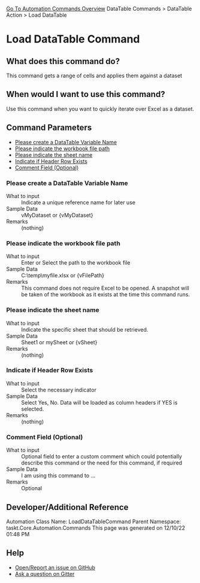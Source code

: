 <!--TITLE: Load DataTable Command -->
<!-- SUBTITLE: a command in the DataTable Commands group. -->
[Go To Automation Commands Overview](/automation-commands.md)
DataTable Commands &gt; DataTable Action &gt; Load DataTable


# Load DataTable Command


## What does this command do?
This command gets a range of cells and applies them against a dataset


## When would I want to use this command?
Use this command when you want to quickly iterate over Excel as a dataset.


## Command Parameters
- [Please create a DataTable Variable Name](#param_0)
- [Please indicate the workbook file path](#param_1)
- [Please indicate the sheet name](#param_2)
- [Indicate if Header Row Exists](#param_3)
- [Comment Field (Optional)](#param_4)


<a id="param_0"></a>
### Please create a DataTable Variable Name


<dl>
<dt>What to input</dt><dd>Indicate a unique reference name for later use</dd>
<dt>Sample Data</dt><dd>vMyDataset or {vMyDataset}</dd>
<dt>Remarks</dt><dd>(nothing)</dd>
</dl>




<a id="param_1"></a>
### Please indicate the workbook file path


<dl>
<dt>What to input</dt><dd>Enter or Select the path to the workbook file</dd>
<dt>Sample Data</dt><dd>C:\temp\myfile.xlsx or {vFilePath}</dd>
<dt>Remarks</dt><dd>This command does not require Excel to be opened.  A snapshot will be taken of the workbook as it exists at the time this command runs.</dd>
</dl>




<a id="param_2"></a>
### Please indicate the sheet name


<dl>
<dt>What to input</dt><dd>Indicate the specific sheet that should be retrieved.</dd>
<dt>Sample Data</dt><dd>Sheet1 or mySheet or {vSheet}</dd>
<dt>Remarks</dt><dd>(nothing)</dd>
</dl>




<a id="param_3"></a>
### Indicate if Header Row Exists


<dl>
<dt>What to input</dt><dd>Select the necessary indicator</dd>
<dt>Sample Data</dt><dd>Select Yes, No.  Data will be loaded as column headers if YES is selected.</dd>
<dt>Remarks</dt><dd>(nothing)</dd>
</dl>




<a id="param_4"></a>
### Comment Field (Optional)


<dl>
<dt>What to input</dt><dd>Optional field to enter a custom comment which could potentially describe this command or the need for this command, if required</dd>
<dt>Sample Data</dt><dd>I am using this command to ...</dd>
<dt>Remarks</dt><dd>Optional</dd>
</dl>




## Developer/Additional Reference
Automation Class Name: LoadDataTableCommand
Parent Namespace: taskt.Core.Automation.Commands
This page was generated on 12/10/22 01:48 PM


## Help
- [Open/Report an issue on GitHub](https://github.com/rcktrncn/taskt/issues/new)
- [Ask a question on Gitter](https://gitter.im/taskt-rpa/Lobby)
